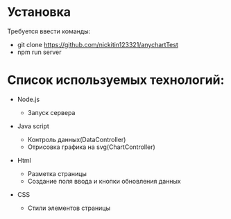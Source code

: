 # Установка
Требуется ввести команды:
- git clone https://github.com/nickitin123321/anychartTest
- npm run server


# Список используемых технологий:

- Node.js 
  - Запуск сервера

- Java script 
  - Контроль данных(DataController) 
  - Отрисовка графика на svg(ChartController)

- Html 
  - Разметка страницы
  - Создание поля ввода и кнопки обновления данных

- CSS 
  - Cтили элементов страницы

